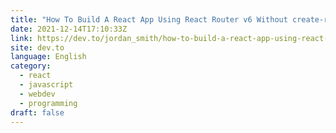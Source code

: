 ```yaml
---
title: "How To Build A React App Using React Router v6 Without create-react-app"
date: 2021-12-14T17:10:33Z
link: https://dev.to/jordan_smith/how-to-build-a-react-app-using-react-router-v6-without-create-react-app-4fe3?utm_medium=RSS&utm_source=news.12bit.vn
site: dev.to
language: English
category:
  - react
  - javascript
  - webdev
  - programming
draft: false
---
```

